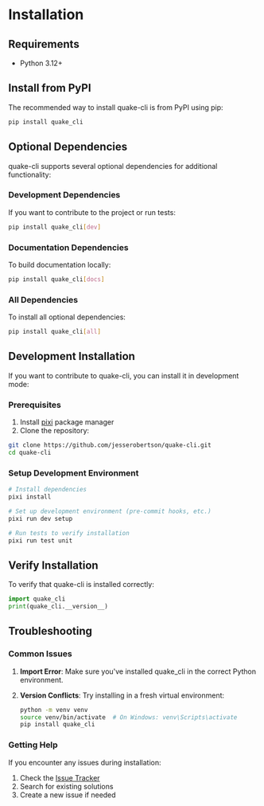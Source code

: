 # Installation

## Requirements

- Python 3.12+

## Install from PyPI

The recommended way to install quake-cli is from PyPI using pip:

```bash
pip install quake_cli
```

## Optional Dependencies

quake-cli supports several optional dependencies for additional functionality:

### Development Dependencies

If you want to contribute to the project or run tests:

```bash
pip install quake_cli[dev]
```

### Documentation Dependencies

To build documentation locally:

```bash
pip install quake_cli[docs]
```

### All Dependencies

To install all optional dependencies:

```bash
pip install quake_cli[all]
```

## Development Installation

If you want to contribute to quake-cli, you can install it in development mode:

### Prerequisites

1. Install [pixi](https://pixi.sh) package manager
2. Clone the repository:

```bash
git clone https://github.com/jesserobertson/quake-cli.git
cd quake-cli
```

### Setup Development Environment

```bash
# Install dependencies
pixi install

# Set up development environment (pre-commit hooks, etc.)
pixi run dev setup

# Run tests to verify installation
pixi run test unit
```

## Verify Installation

To verify that quake-cli is installed correctly:

```python
import quake_cli
print(quake_cli.__version__)
```

## Troubleshooting

### Common Issues

1. **Import Error**: Make sure you've installed quake_cli in the correct Python environment.

2. **Version Conflicts**: Try installing in a fresh virtual environment:
   ```bash
   python -m venv venv
   source venv/bin/activate  # On Windows: venv\Scripts\activate
   pip install quake_cli
   ```

### Getting Help

If you encounter any issues during installation:

1. Check the [Issue Tracker](https://github.com/jesserobertson/quake-cli/issues)
2. Search for existing solutions
3. Create a new issue if needed